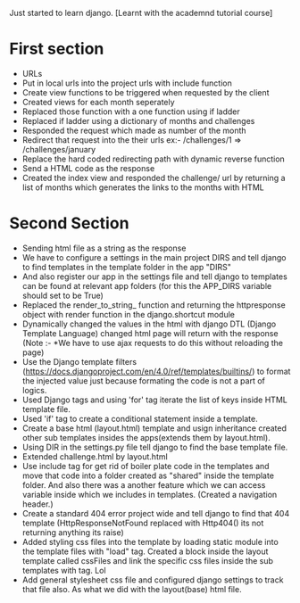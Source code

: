 Just started to learn django.
[Learnt with the academnd tutorial course]

First section
=============
* URLs
* Put in local urls into the project urls with include function 
* Create view functions to be triggered when requested by the client
* Created views for each month seperately
* Replaced those function with a one function using if ladder
* Replaced if ladder using a dictionary of months and challenges
* Responded the request which made as number of the month
* Redirect that request into the their urls   ex:- /challenges/1   =>  /challenges/january
* Replace the hard coded redirecting path with dynamic reverse function
* Send a HTML code as the response
* Created the index view and responded the challenge/ url by returning a list of months which generates the links to the months with HTML


Second Section
==============
* Sending html file as a string as the response
* We have to configure a settings in the main project DIRS and tell django to find templates in the template folder in the app "DIRS"
* And also register our app in the settings file and tell django to templates can be found at relevant app folders (for this the APP_DIRS variable should set to be True)
* Replaced the render_to_string_ function and returning the httpresponse object with render function in the django.shortcut module
* Dynamically changed the values in the html with django DTL (Django Template Language) changed html page will return with the response   (Note :- *We have to use ajax requests to do this without reloading the page) 
* Use the Django template filters (https://docs.djangoproject.com/en/4.0/ref/templates/builtins/) to format the injected value just because formating the code is not a part of logics.
* Used Django tags and using 'for' tag iterate the list of keys inside HTML template file.
* Used 'if' tag to create a conditional statement inside a template.
* Create a base html (layout.html) template and usign inheritance created other sub templates insides the apps(extends them by layout.html).
* Using DIR in the settings.py file tell django to find the base template file.
* Extended challenge.html by layout.html
* Use include tag for get rid of boiler plate code in the templates and move that code into a folder created as "shared" inside the template folder. And also there was a another feature which we can access variable inside which we includes in templates.  (Created a navigation header.)
* Create a standard 404 error project wide and tell django to find that 404 template (HttpResponseNotFound replaced with Http404() its not returning anything its raise)
* Added styling css files into the template by loading static module into the template files with "load" tag. Created a block inside the layout template called cssFiles and link the specific css files inside the sub templates with <link> tag. Lol
* Add general stylesheet css file and configured django settings to track that file also. As what we did with the layout(base) html file.